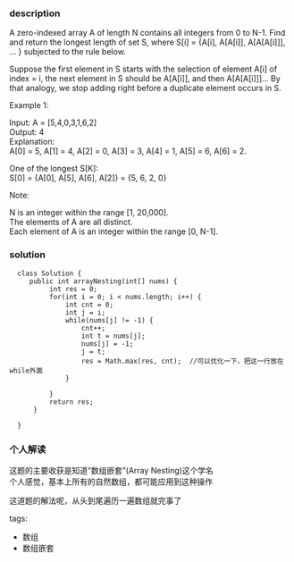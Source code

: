### description    
  A zero-indexed array A of length N contains all integers from 0 to N-1. Find and return the longest length of set S, where S[i] = {A[i], A[A[i]], A[A[A[i]]], ... } subjected to the rule below.  
    
  Suppose the first element in S starts with the selection of element A[i] of index = i, the next element in S should be A[A[i]], and then A[A[A[i]]]… By that analogy, we stop adding right before a duplicate element occurs in S.  
    
     
    
  Example 1:  
    
  Input: A = [5,4,0,3,1,6,2]  
  Output: 4  
  Explanation:   
  A[0] = 5, A[1] = 4, A[2] = 0, A[3] = 3, A[4] = 1, A[5] = 6, A[6] = 2.  
    
  One of the longest S[K]:  
  S[0] = {A[0], A[5], A[6], A[2]} = {5, 6, 2, 0}  
     
    
  Note:  
    
  N is an integer within the range [1, 20,000].  
  The elements of A are all distinct.  
  Each element of A is an integer within the range [0, N-1].  
### solution    
```    
  class Solution {  
     public int arrayNesting(int[] nums) {  
          int res = 0;  
          for(int i = 0; i < nums.length; i++) {  
              int cnt = 0;  
              int j = i;  
              while(nums[j] != -1) {  
                  cnt++;  
                  int t = nums[j];  
                  nums[j] = -1;  
                  j = t;  
                  res = Math.max(res, cnt);  //可以优化一下，把这一行放在while外面  
              }  
                
          }  
          return res;  
      }  
    
  }  
```    
    
### 个人解读    
  这题的主要收获是知道“数组嵌套”(Array Nesting)这个学名    
  个人感觉，基本上所有的自然数组，都可能应用到这种操作  
    
  这道题的解法呢，从头到尾遍历一遍数组就完事了    
    
tags:    
  -   数组  
  -   数组嵌套  

